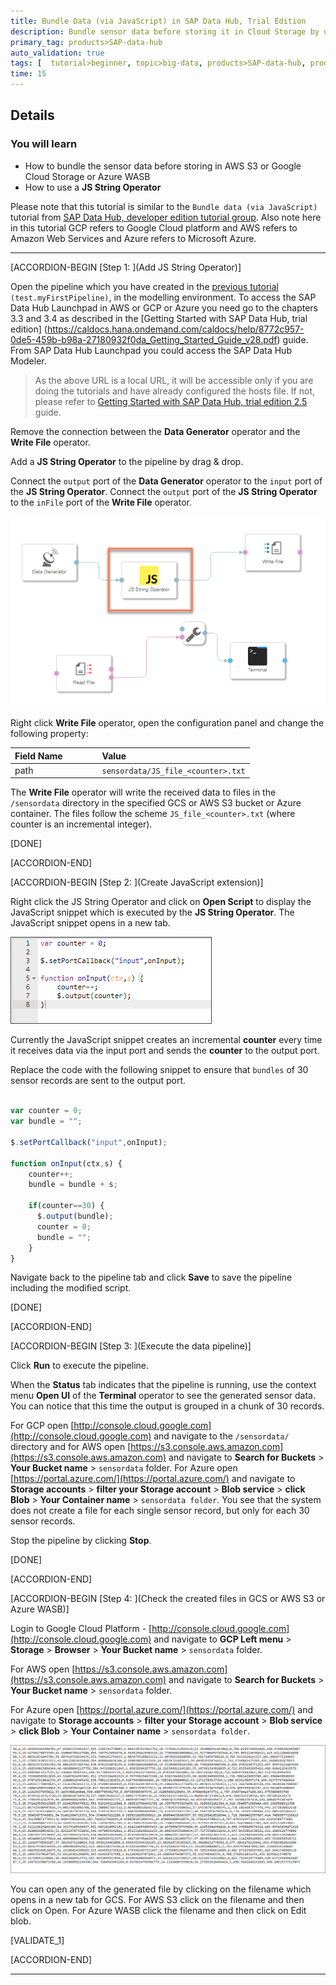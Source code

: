 ```yaml
---
title: Bundle Data (via JavaScript) in SAP Data Hub, Trial Edition
description: Bundle sensor data before storing it in Cloud Storage by using SAP Data Hub, trial edition.
primary_tag: products>SAP-data-hub
auto_validation: true
tags: [  tutorial>beginner, topic>big-data, products>SAP-data-hub, products>SAP-vora ]
time: 15
---
```


## Details
### You will learn  
- How to bundle the sensor data before storing in AWS S3 or Google Cloud Storage or Azure WASB
- How to use a **JS String Operator**

Please note that this tutorial is similar to the `Bundle data (via JavaScript)` tutorial from [SAP Data Hub, developer edition tutorial group](https://developers.sap.com/group.datahub-2-pipelines.html).
Also note here in this tutorial GCP refers to Google Cloud platform and AWS refers to Amazon Web Services and Azure refers to Microsoft Azure.

---

[ACCORDION-BEGIN [Step 1: ](Add JS String Operator)]

Open the pipeline which you have created in the [previous tutorial](datahub-trial-v2-pipelines-part01) `(test.myFirstPipeline)`, in the modelling environment. To access the SAP Data Hub Launchpad in AWS or GCP or Azure you need go to the chapters 3.3 and 3.4 as described in the [Getting Started with SAP Data Hub, trial edition] (https://caldocs.hana.ondemand.com/caldocs/help/8772c957-0de5-459b-b98a-27180932f0da_Getting_Started_Guide_v28.pdf) guide. From SAP Data Hub Launchpad you could access the SAP Data Hub Modeler.

>As the above URL is a local URL, it will be accessible only if you are doing the tutorials and have already configured the hosts file. If not, please refer to [Getting Started with SAP Data Hub, trial edition 2.5](https://caldocs.hana.ondemand.com/caldocs/help/8772c957-0de5-459b-b98a-27180932f0da_Getting_Started_Guide_v28.pdf) guide.

Remove the connection between the **Data Generator** operator and the **Write File** operator.

Add a **JS String Operator** to the pipeline by drag & drop.

Connect the `output` port of the **Data Generator** operator to the `input` port of the **JS String Operator**. Connect the `output` port of the **JS String Operator** to the `inFile` port of the **Write File** operator.

![picture1](datahub-trial-v2-pipelines-part03-1.png)

Right click **Write File** operator, open the configuration panel and change the following property:

|  Field Name&nbsp;&nbsp;&nbsp;&nbsp;&nbsp;&nbsp;&nbsp;&nbsp;&nbsp;&nbsp;&nbsp;&nbsp;&nbsp;     | Value
|  :------------- | :-------------
| path  | `sensordata/JS_file_<counter>.txt`

The **Write File** operator will write the received data to files in the `/sensordata` directory in the specified GCS or AWS S3 bucket or Azure container. The files follow the scheme `JS_file_<counter>.txt` (where counter is an incremental integer).

[DONE]

[ACCORDION-END]

[ACCORDION-BEGIN [Step 2: ](Create JavaScript extension)]

Right click the JS String Operator and click on **Open Script** to display the JavaScript snippet which is executed by the **JS String Operator**. The JavaScript snippet opens in a new tab.

![picture2](datahub-trial-v2-pipelines-part03-2.png)

Currently the JavaScript snippet creates an incremental **counter** every time it receives data via the input port and sends the **counter** to the output port.

Replace the code with the following snippet to ensure that `bundles` of 30 sensor records are sent to the output port.

```javascript

var counter = 0;
var bundle = "";

$.setPortCallback("input",onInput);

function onInput(ctx,s) {
    counter++;
    bundle = bundle + s;

    if(counter==30) {
      $.output(bundle);
      counter = 0;
      bundle = "";
    }
}
```
Navigate back to the pipeline tab and click **Save** to save the pipeline including the modified script.

[DONE]

[ACCORDION-END]


[ACCORDION-BEGIN [Step 3: ](Execute the data pipeline)]

Click **Run** to execute the pipeline.

When the **Status** tab indicates that the pipeline is running, use the context menu **Open UI** of the **Terminal** operator to see the generated sensor data. You can notice that this time the output is grouped in a chunk of 30 records.

For GCP open [http://console.cloud.google.com](http://console.cloud.google.com) and navigate to the `/sensordata/` directory and for AWS open [https://s3.console.aws.amazon.com](https://s3.console.aws.amazon.com) and navigate to **Search for Buckets** > **Your Bucket name** > `sensordata` folder. For Azure open [https://portal.azure.com/](https://portal.azure.com/) and navigate to **Storage accounts** > **filter your Storage account** > **Blob service** > **click Blob** > **Your Container name** > `sensordata folder`. You see that the system does not create a file for each single sensor record, but only for each 30 sensor records.

Stop the pipeline by clicking **Stop**.

[DONE]

[ACCORDION-END]

[ACCORDION-BEGIN [Step 4: ](Check the created files in GCS or AWS S3 or Azure WASB)]

Login to Google Cloud Platform - [http://console.cloud.google.com](http://console.cloud.google.com) and navigate to **GCP Left menu** > **Storage** > **Browser** > **Your Bucket name** > `sensordata` folder.

For AWS open [https://s3.console.aws.amazon.com](https://s3.console.aws.amazon.com) and navigate to **Search for Buckets** > **Your Bucket name** > `sensordata` folder.

For Azure open [https://portal.azure.com/](https://portal.azure.com/) and navigate to **Storage accounts** > **filter your Storage account** > **Blob service** > **click Blob** > **Your Container name** > `sensordata folder`.

![picture4](datahub-trial-v2-pipelines-part03-4.png)

You can open any of the generated file by clicking on the filename which opens in a new tab for GCS. For AWS S3 click on the filename and then click on Open. For Azure WASB click the filename and then click on Edit blob.


[VALIDATE_1]

[ACCORDION-END]

---
